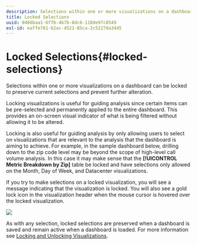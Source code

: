 ```yaml
---
description: Selections within one or more visualizations on a dashboard can be locked to preserve current selections and prevent further alteration.
title: Locked Selections
uuid: 0466baa1-6ffb-4b7b-8dc6-118de97c8549
exl-id: eaffe761-b2ac-4521-85ca-2c5227da3445
---
```

# Locked Selections{#locked-selections}

Selections within one or more visualizations on a dashboard can be locked to preserve current selections and prevent further alteration.

Locking visualizations is useful for guiding analysis since certain items can be pre-selected and permanently applied to the entire dashboard. This provides an on-screen visual indicator of what is being filtered without allowing it to be altered.

Locking is also useful for guiding analysis by only allowing users to select on visualizations that are relevant to the analysis that the dashboard is aiming to achieve. For example, in the sample dashboard below, drilling down to the zip code level may be beyond the scope of high-level call volume analysis. In this case it may make sense that the **[!UICONTROL Metric Breakdown by Zip]** table be locked and have selections only allowed on the Month, Day of Week, and Datacenter visualizations.

If you try to make selections on a locked visualization, you will see a message indicating that the visualization is locked. You will also see a gold lock icon in the visualization header when the mouse cursor is hovered over the locked visualization.

![](assets/selection_locked.png)

As with any selection, locked selections are preserved when a dashboard is saved and remain active when a dashboard is loaded. For more information see [Locking and Unlocking Visualizations](../../../home/c-adobe-data-workbench-dashboard/c-visualizations/c-manipulating-visualizations/c-locking-and-unlocking-visualizations.md#concept-9215bcdd5bb44dee8d92ef0cc82f44d2).
